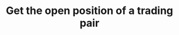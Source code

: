 ---
title: Get the open position of a trading pair
position_number: 21
type: get
description: /az/future/market/v1/public/contract/open-interest
parameters:
    -
        name: symbol
        type: string
        mandatory: true
        default: N/A
        description: Trading pair
        ranges:
content_markdown: >-

  #### **Limit Flow Rules**

  1/s/ip
  <br>
  Note：This method does not require a signature.
  
left_code_blocks:
    -
        code_block: "public void getKLine() {\r\n\tString text = HttpUtil.get(URL + \"/data/api/az/future/market/v1/getKLine?market=btc_usdt&type=1min&since=0\");\r\n\tSystem.out.println(text);\r\n}"
        title: Java
        language: java
right_code_blocks:
    - code_block: |-
        {
          "error": {
            "code": "",
            "msg": ""
          },
          "msgInfo": "",
          "result": {
            "symbol": "", //Trading pair
            "openInterest": "", //open position
            "openInterestUsd": 0, //open value
            "time": "", //time
          },
          "returnCode": 0
        }
      title: Response
      language: json
---
